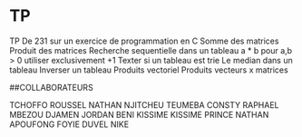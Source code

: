 # TP
TP De 231 sur un exercice de programmation en C
Somme des matrices 
Produit des matrices 
Recherche sequentielle dans un tableau
a * b pour a,b > 0 utiliser exclusivement +1
Texter si un tableau est trie
Le median dans un tableau
Inverser un tableau 
Produits vectoriel
Produits vecteurs x matrices

##COLLABORATEURS

TCHOFFO ROUSSEL NATHAN
NJITCHEU TEUMEBA CONSTY RAPHAEL
MBEZOU DJAMEN JORDAN BENI
KISSIME KISSIME PRINCE NATHAN
APOUFONG FOYIE DUVEL NIKE 
